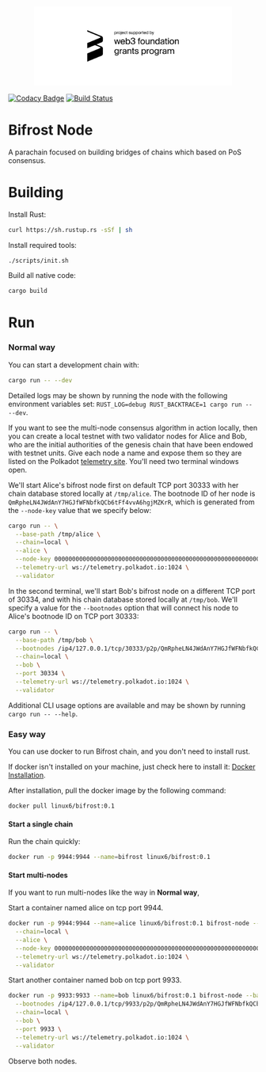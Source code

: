 <p align="center">
<img src=./docs/web3_foundation_grants_badge_black.svg width = 400>
</p>

[![Codacy Badge](https://api.codacy.com/project/badge/Grade/28dbf466e68d4f35ada4604321ef0d37)](https://app.codacy.com/gh/bifrost-finance/bifrost?utm_source=github.com&utm_medium=referral&utm_content=bifrost-finance/bifrost&utm_campaign=Badge_Grade_Dashboard)
[![Build Status](https://travis-ci.org/bifrost-codes/bifrost.svg?branch=master)](https://travis-ci.org/bifrost-codes/bifrost)

# Bifrost Node

A parachain focused on building bridges of chains which based on PoS consensus.

# Building

Install Rust:

```bash
curl https://sh.rustup.rs -sSf | sh
```

Install required tools:

```bash
./scripts/init.sh
```

Build all native code:

```bash
cargo build
```

# Run

### Normal way
You can start a development chain with:

```bash
cargo run -- --dev
```

Detailed logs may be shown by running the node with the following environment variables set: `RUST_LOG=debug RUST_BACKTRACE=1 cargo run -- --dev`.

If you want to see the multi-node consensus algorithm in action locally, then you can create a local testnet with two validator nodes for Alice and Bob, who are the initial authorities of the genesis chain that have been endowed with testnet units. Give each node a name and expose them so they are listed on the Polkadot [telemetry site](https://telemetry.polkadot.io/#/Local%20Testnet). You'll need two terminal windows open.

We'll start Alice's bifrost node first on default TCP port 30333 with her chain database stored locally at `/tmp/alice`. The bootnode ID of her node is `QmRpheLN4JWdAnY7HGJfWFNbfkQCb6tFf4vvA6hgjMZKrR`, which is generated from the `--node-key` value that we specify below:

```bash
cargo run -- \
  --base-path /tmp/alice \
  --chain=local \
  --alice \
  --node-key 0000000000000000000000000000000000000000000000000000000000000001 \
  --telemetry-url ws://telemetry.polkadot.io:1024 \
  --validator
```

In the second terminal, we'll start Bob's bifrost node on a different TCP port of 30334, and with his chain database stored locally at `/tmp/bob`. We'll specify a value for the `--bootnodes` option that will connect his node to Alice's bootnode ID on TCP port 30333:

```bash
cargo run -- \
  --base-path /tmp/bob \
  --bootnodes /ip4/127.0.0.1/tcp/30333/p2p/QmRpheLN4JWdAnY7HGJfWFNbfkQCb6tFf4vvA6hgjMZKrR \
  --chain=local \
  --bob \
  --port 30334 \
  --telemetry-url ws://telemetry.polkadot.io:1024 \
  --validator
```

Additional CLI usage options are available and may be shown by running `cargo run -- --help`.

### Easy way
You can use docker to run Bifrost chain, and you don't need to install rust.

If docker isn't installed on your machine, just check here to install it: [Docker Installation](https://docs.docker.com/install/).

After installation, pull the docker image by the following command:
```bash
docker pull linux6/bifrost:0.1
```

#### Start a single chain
Run the chain quickly:
```bash
docker run -p 9944:9944 --name=bifrost linux6/bifrost:0.1
```

#### Start multi-nodes
If you want to run multi-nodes like the way in **Normal way**, 

Start a container named alice on tcp port 9944.
```bash
docker run -p 9944:9944 --name=alice linux6/bifrost:0.1 bifrost-node --base-path /tmp/alice \
  --chain=local \
  --alice \
  --node-key 0000000000000000000000000000000000000000000000000000000000000001 \
  --telemetry-url ws://telemetry.polkadot.io:1024 \
  --validator
```

Start another container named bob on tcp port 9933.
```bash
docker run -p 9933:9933 --name=bob linux6/bifrost:0.1 bifrost-node --base-path /tmp/bob \
  --bootnodes /ip4/127.0.0.1/tcp/9933/p2p/QmRpheLN4JWdAnY7HGJfWFNbfkQCb6tFf4vvA6hgjMZKrR \
  --chain=local \
  --bob \
  --port 9933 \
  --telemetry-url ws://telemetry.polkadot.io:1024 \
  --validator
```
Observe both nodes.
